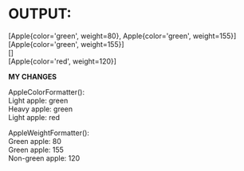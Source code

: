 # OUTPUT:

[Apple{color='green', weight=80}, Apple{color='green', weight=155}]  
[Apple{color='green', weight=155}]  
[]  
[Apple{color='red', weight=120}]  

**MY CHANGES**

AppleColorFormatter():  
Light apple: green  
Heavy apple: green  
Light apple: red  

AppleWeightFormatter():  
Green apple: 80  
Green apple: 155  
Non-green apple: 120  

